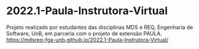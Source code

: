 # 2022.1-Paula-Instrutora-Virtual
Projeto realizado por estudantes das disciplinas MDS e REQ, Engenharia de Software, UnB, em parceria com o projeto de extensão PAULA.
https://mdsreq-fga-unb.github.io/2022.1-Paula-Instrutora-Virtual/
